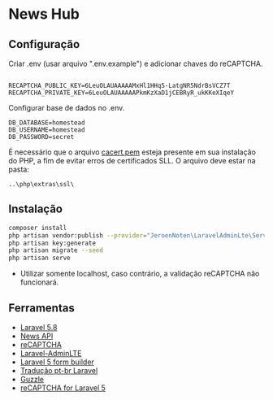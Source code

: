 # News Hub

## Configuração

Criar .env (usar arquivo ".env.example") e adicionar chaves do reCAPTCHA.
```

RECAPTCHA_PUBLIC_KEY=6LeuOLAUAAAAAMxHl1HHq5-LatgNR5NdrBsVCZ7T
RECAPTCHA_PRIVATE_KEY=6LeuOLAUAAAAAPkmKzXaD1jCEBRyR_ukKKeXIqeY
```

Configurar base de dados no .env.
```
DB_DATABASE=homestead
DB_USERNAME=homestead
DB_PASSWORD=secret
```

É necessário que o arquivo [cacert.pem](curl.haxx.se/ca/cacert.pem) esteja presente em sua instalação do PHP, a fim de evitar erros de certificados SLL. O arquivo deve estar na pasta:
```
..\php\extras\ssl\
```
## Instalação

```bash
composer install
php artisan vendor:publish --provider="JeroenNoten\LaravelAdminLte\ServiceProvider" --tag=assets
php artisan key:generate
php artisan migrate --seed
php artisan serve
```
* Utilizar somente localhost, caso contrário, a validação reCAPTCHA não funcionará.

## Ferramentas
* [Laravel 5.8](https://laravel.com/docs/5.8)
* [News API](https://newsapi.org/)
* [reCAPTCHA](https://www.google.com/recaptcha/intro/v3.html)
* [Laravel-AdminLTE](https://github.com/jeroennoten/Laravel-AdminLTE)
* [Laravel 5 form builder](https://github.com/kristijanhusak/laravel-form-builder)
* [Tradução pt-br Laravel](https://github.com/lucascudo/laravel-pt-BR-localization)
* [Guzzle](https://github.com/guzzle/guzzle)
* [reCAPTCHA for Laravel 5](https://github.com/greggilbert/recaptcha)
 